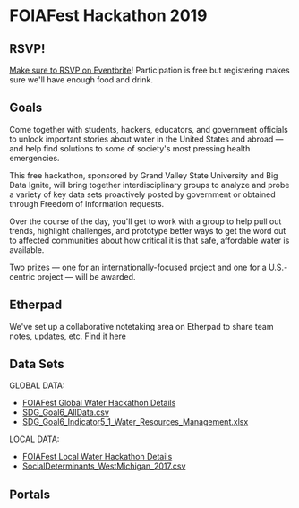 # FOIAFest Hackathon 2019

## RSVP!

[Make sure to RSVP on Eventbrite](https://www.eventbrite.com/e/foiafest-hackathon-2019-tickets-75730783813)! Participation is free but registering makes sure we'll have enough food and drink.

## Goals

Come together with students, hackers, educators, and government officials to unlock important stories about water in the United States and abroad — and help find solutions to some of society's most pressing health emergencies.

This free hackathon, sponsored by Grand Valley State University and Big Data Ignite, will bring together interdisciplinary groups to analyze and probe a variety of key data sets proactively posted by government or obtained through Freedom of Information requests.

Over the course of the day, you'll get to work with a group to help pull out trends, highlight challenges, and prototype better ways to get the word out to affected communities about how critical it is that safe, affordable water is available.

Two prizes — one for an internationally-focused project and one for a U.S.-centric project — will be awarded.

## Etherpad

We've set up a collaborative notetaking area on Etherpad to share team notes, updates, etc. [Find it here](https://etherpad.wikimedia.org/p/FOIAFest_Hackathon_2019)

## Data Sets

GLOBAL DATA:
* [FOIAFest Global Water Hackathon Details](https://github.com/MuckRock/FOIAFest-Hackathon-2019/blob/master/data/FOIAFest%20Global%20Water%20Hackathon%20Details.pdf)
* [SDG_Goal6_AllData.csv](https://github.com/MuckRock/FOIAFest-Hackathon-2019/blob/master/data/SDG_Goal6_AllData.csv)
* [SDG_Goal6_Indicator5_1_Water_Resources_Management.xlsx](https://github.com/MuckRock/FOIAFest-Hackathon-2019/raw/master/data/SDG_Goal6_Indicator5_1_Water_Resources_Management.xlsx)

LOCAL DATA:
* [FOIAFest Local Water Hackathon Details](https://github.com/MuckRock/FOIAFest-Hackathon-2019/blob/master/data/FOIAFest%20Local%20Water%20Hackathon%20Details.pdf)
* [SocialDeterminants_WestMichigan_2017.csv](https://github.com/MuckRock/FOIAFest-Hackathon-2019/blob/master/data/SocialDeterminants_WestMichigan_2017.csv)

## Portals

